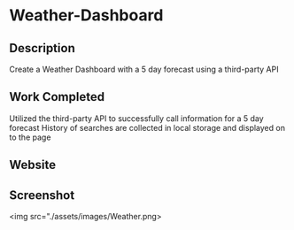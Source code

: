 # Weather-Dashboard

## Description

Create a Weather Dashboard with a 5 day forecast using a third-party API

## Work Completed

Utilized the third-party API to successfully call information for a 5 day forecast
History of searches are collected in local storage and displayed on to the page

## Website


## Screenshot

<img src="./assets/images/Weather.png>